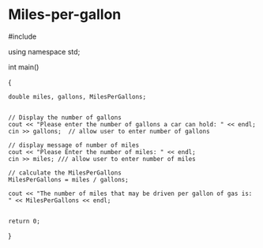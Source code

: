 # Miles-per-gallon



#include <iostream>

using namespace std;

int main()

{

    double miles, gallons, MilesPerGallons;
    
    
    // Display the number of gallons 
    cout << "Please enter the number of gallons a car can hold: " << endl; 
    cin >> gallons;  // allow user to enter number of gallons
    
    // display message of number of miles 
    cout << "Please Enter the number of miles: " << endl;
    cin >> miles; /// allow user to enter number of miles 
    
    // calculate the MilesPerGallons
    MilesPerGallons = miles / gallons;
    
    cout << "The number of miles that may be driven per gallon of gas is: " << MilesPerGallons << endl;
    
    
    return 0;
}
